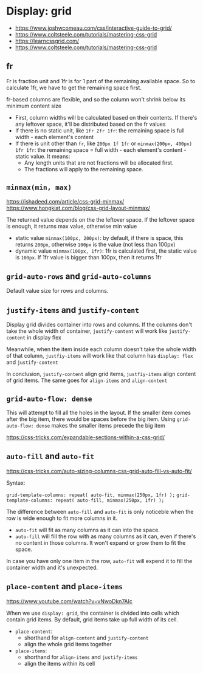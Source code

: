 # Display: grid

- <https://www.joshwcomeau.com/css/interactive-guide-to-grid/>
- <https://www.coltsteele.com/tutorials/mastering-css-grid>
- <https://learncssgrid.com/>
- <https://www.coltsteele.com/tutorials/mastering-css-grid>

## fr

Fr is fraction unit and 1fr is for 1 part of the remaining available space. So to calculate 1fr, we have to get the remaining space first.

fr-based columns are flexible, and so the column won't shrink below its minimum content size

- First, column widths will be calculated based on their contents. If there's any leftover space, it'll be distributed based on the fr values
- If there is no static unit, like `1fr 2fr 1fr`: the remaining space is full width - each element's content
- If there is unit other than `fr`, like `200px 1f 1fr` or `minmax(200px, 400px) 1fr 1fr`: the remaining space = full width - each element's content - static value. It means:
  + Any length units that are not fractions will be allocated first.
  + The fractions will apply to the remaining space.

## `minmax(min, max)`

<https://ishadeed.com/article/css-grid-minmax/>
<https://www.hongkiat.com/blog/css-grid-layout-minmax/>

The returned value depends on the the leftover space. If the leftover space is enough, it returns max value, otherwise min value

- static value `minmax(100px, 200px)`: by default, if there is space, this returns `200px`, otherwise `100px` is the value (not less than 100px)
- dynamic value `minmax(100px, 1fr)`: 1fr is calculated first, the static value is `100px`. If 1fr value is bigger than 100px, then it returns 1fr

## `grid-auto-rows` and `grid-auto-columns`

Default value size for rows and columns.

## `justify-items` and `justify-content`

Display grid divides container into rows and columns. If the columns don't take the whole width of container, `justify-content` will work like `justify-content` in display flex

Meanwhile, when the item inside each column doesn't take the whole width of that column, `justfiy-items` will work like that column has `display: flex` and `justify-content`

In conclusion, `justify-content` align grid items, `justfiy-items` align content of grid items. The same goes for `align-items` and `align-content`

## `grid-auto-flow: dense`

This will attempt to fill all the holes in the layout. If the smaller item comes after the big item, there would be spaces before the big item. Using `grid-auto-flow: dense` makes the smaller items precede the big item

<https://css-tricks.com/expandable-sections-within-a-css-grid/>

## `auto-fill` and `auto-fit`

<https://css-tricks.com/auto-sizing-columns-css-grid-auto-fill-vs-auto-fit/>

Syntax:

`grid-template-columns: repeat( auto-fit, minmax(250px, 1fr) );`
`grid-template-columns: repeat( auto-fill, minmax(250px, 1fr) );`

The difference between `auto-fill` and `auto-fit` is only noticeble when the row is wide enough to fit more columns in it.

- `auto-fit` will fit as many columns as it can into the space.
- `auto-fill` will fill the row with as many columns as it can, even if there's no content in those columns. It won't expand or grow them to fit the space.

In case you have only one item in the row, `auto-fit` will expend it to fill the container width and it's unexpected.

## `place-content` and `place-items`

<https://www.youtube.com/watch?v=vNwoDkn7AIc>

When we use `display: grid`, the container is divided into cells which contain grid items. By default, grid items take up full width of its cell.

- `place-content`: 
  - shorthand for `align-content` and `justify-content`
  - align the whole grid items together
- `place-items`:
  - shorthand for `align-items` and `justify-items`
  - align the items within its cell